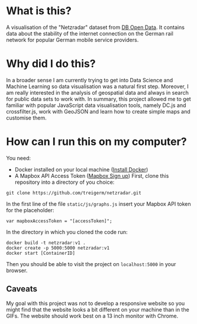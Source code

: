 # What is this?
A visualisation of the "Netzradar" dataset from [DB Open Data](http://data.deutschebahn.com/dataset/data-netzradar). It contains data about the stability of the internet connection on the German rail network for popular German mobile service providers.

# Why did I do this?
In a broader sense I am currently trying to get into Data Science and Machine Learning so data visualisation was a natural first step. Moreover, I am really interested in the analysis of geospatial data and always in search for public data sets to work with. In summary, this project allowed me to get familiar with popular JavaScript data visualisation tools, namely DC.js and crossfilter.js, work with GeoJSON and learn how to create simple maps and customise them.

# How can I run this on my computer?
You need:
* Docker installed on your local machine ([Install Docker](https://docs.docker.com/engine/installation/))
* A Mapbox API Access Token ([Mapbox Sign up](https://www.mapbox.com/studio/signup/))
First, clone this repository into a directory of you choice:
```
git clone https://github.com/treigerm/netzradar.git
```
In the first line of the file `static/js/graphs.js` insert your Mapbox API token for the placeholder:
```
var mapboxAccessToken = "[accessToken]";
```
In the directory in which you cloned the code run:
```
docker build -t netzradar:v1 .
docker create -p 5000:5000 netzradar:v1
docker start [ContainerID]
```
Then you should be able to visit the project on `localhost:5000` in your browser.

## Caveats
My goal with this project was not to develop a responsive website so you might find that the website looks a bit different on your machine than in the GIFs. The website should work best on a 13 inch monitor with Chrome.
